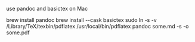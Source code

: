 use pandoc and basictex on Mac

brew install pandoc
brew install --cask basictex
sudo ln -s -v /Library/TeX/texbin/pdflatex /usr/local/bin/pdflatex
pandoc some.md -s -o some.pdf
